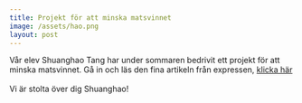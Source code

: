 ```yaml
---
title: Projekt för att minska matsvinnet
image: /assets/hao.png
layout: post
---
```

Vår elev Shuanghao Tang har under sommaren bedrivit ett projekt för att minska matsvinnet.
Gå in och läs den fina artikeln från expressen, [klicka här](https://www.expressen.se/nyheter/klimat/shuanghao-18-ska-minska-matsvinnet-ett-problem/)
<br>
<br>
Vi är stolta över dig Shuanghao!
